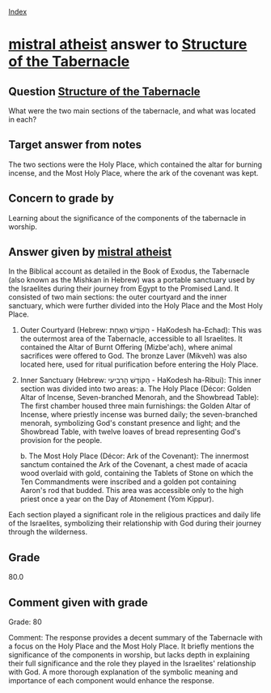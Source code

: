 
[Index](../../index.md)
# [mistral atheist](../../answering_models/mistral_atheist.md) answer to [Structure of the Tabernacle](../../questions/Structure_of_the_Tabernacle.md)

## Question [Structure of the Tabernacle](../../questions/Structure_of_the_Tabernacle.md)
What were the two main sections of the tabernacle, and what was located in each?

## Target answer from notes
The two sections were the Holy Place, which contained the altar for burning incense, and the Most Holy Place, where the ark of the covenant was kept.

## Concern to grade by
Learning about the significance of the components of the tabernacle in worship.

## Answer given by [mistral atheist](../../answering_models/mistral_atheist.md)
 In the Biblical account as detailed in the Book of Exodus, the Tabernacle (also known as the Mishkan in Hebrew) was a portable sanctuary used by the Israelites during their journey from Egypt to the Promised Land. It consisted of two main sections: the outer courtyard and the inner sanctuary, which were further divided into the Holy Place and the Most Holy Place.

1. Outer Courtyard (Hebrew: הַקּוֹדֶשׁ הָאֶחָת - HaKodesh ha-Echad): This was the outermost area of the Tabernacle, accessible to all Israelites. It contained the Altar of Burnt Offering (Mizbe'ach), where animal sacrifices were offered to God. The bronze Laver (Mikveh) was also located here, used for ritual purification before entering the Holy Place.

2. Inner Sanctuary (Hebrew: הַקּוֹדֶשׁ הָרִבִיעִי - HaKodesh ha-Ribui): This inner section was divided into two areas:
   a. The Holy Place (Décor: Golden Altar of Incense, Seven-branched Menorah, and the Showbread Table): The first chamber housed three main furnishings: the Golden Altar of Incense, where priestly incense was burned daily; the seven-branched menorah, symbolizing God's constant presence and light; and the Showbread Table, with twelve loaves of bread representing God's provision for the people.

   b. The Most Holy Place (Décor: Ark of the Covenant): The innermost sanctum contained the Ark of the Covenant, a chest made of acacia wood overlaid with gold, containing the Tablets of Stone on which the Ten Commandments were inscribed and a golden pot containing Aaron's rod that budded. This area was accessible only to the high priest once a year on the Day of Atonement (Yom Kippur).

Each section played a significant role in the religious practices and daily life of the Israelites, symbolizing their relationship with God during their journey through the wilderness.

## Grade
80.0

## Comment given with grade
Grade: 80

Comment: The response provides a decent summary of the Tabernacle with a focus on the Holy Place and the Most Holy Place. It briefly mentions the significance of the components in worship, but lacks depth in explaining their full significance and the role they played in the Israelites' relationship with God. A more thorough explanation of the symbolic meaning and importance of each component would enhance the response.
